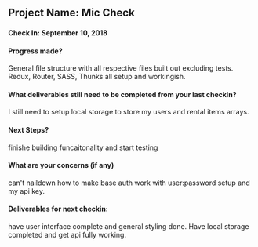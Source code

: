 ## Project Name: Mic Check

#### Check In: September 10, 2018

#### Progress made? 

General file structure with all respective files built out excluding tests. Redux, Router, SASS, Thunks all setup and workingish.

#### What deliverables still need to be completed from your last checkin? 

I still need to setup local storage to store my users and rental items arrays.

#### Next Steps?

finishe building funcaitonality and start testing

#### What are your concerns (if any)

can't naildown how to make base auth work with user:password setup and my api key.

#### Deliverables for next checkin:

have user interface complete and general styling done. Have local storage completed and get api fully working.
